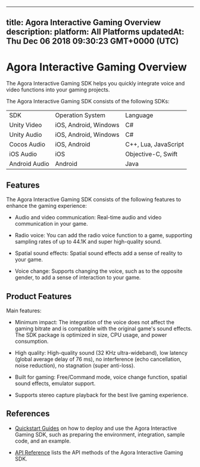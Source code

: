 
---
title: Agora Interactive Gaming Overview
description: 
platform: All Platforms
updatedAt: Thu Dec 06 2018 09:30:23 GMT+0000 (UTC)
---
# Agora Interactive Gaming Overview
The Agora Interactive Gaming SDK helps you quickly integrate voice and video functions into your gaming projects.

The Agora Interactive Gaming SDK consists of the following SDKs:

<table>
<colgroup>
<col/>
<col/>
<col/>
</colgroup>
<tbody>
<tr><td>SDK</td>
<td>Operation System</td>
<td>Language</td>
</tr>
<tr><td>Unity Video</td>
<td>iOS, Android, Windows</td>
<td>C#</td>
</tr>
<tr><td>Unity Audio</td>
<td>iOS, Android, Windows</td>
<td>C#</td>
</tr>
<tr><td>Cocos Audio</td>
<td>iOS, Android</td>
<td>C++, Lua, JavaScript</td>
</tr>
<tr><td>iOS Audio</td>
<td>iOS</td>
<td>Objective-C, Swift</td>
</tr>
<tr><td>Android Audio</td>
<td>Android</td>
<td>Java</td>
</tr>
</tbody>
</table>



## Features

The Agora Interactive Gaming SDK consists of the following features to enhance the gaming experience:

-   Audio and video communication: Real-time audio and video communication in your game.

-   Radio voice: You can add the radio voice function to a game, supporting sampling rates of up to 44.1K and super high-quality sound.

-   Spatial sound effects: Spatial sound effects add a sense of reality to your game.

-   Voice change: Supports changing the voice, such as to the opposite gender, to add a sense of interaction to your game.


## Product Features

Main features:

-   Minimum impact: The integration of the voice does not affect the gaming bitrate and is compatible with the original game's sound effects. The SDK package is optimized in size, CPU usage, and power consumption.

-   High quality: High-quality sound \(32 KHz ultra-wideband\), low latency \(global average delay of 76 ms\), no interference \(echo cancellation, noise reduction\), no stagnation \(super anti-loss\).

-   Built for gaming: Free/Command mode, voice change function, spatial sound effects, emulator support.

-   Supports stereo capture playback for the best live gaming experience.


## References

-   [Quickstart Guides](../../en/Quickstart%20Guide/game_cocos_android.md) on how to deploy and use the Agora Interactive Gaming SDK, such as preparing the environment, integration, sample code, and an example.

-   [API Reference](../../en/API%20Reference/game_android.md) lists the API methods of the Agora Interactive Gaming SDK.



